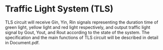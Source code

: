 # Traffic Light System (TLS)

TLS circuit will receive Gin, Yin, Rin signals representing the duration time of green light, yellow light and red light respectively, and output traffic light signal by Gout, Yout, and Rout according to the state of the system. The specification and the main functions of TLS circuit will be described in detail in Document.pdf.